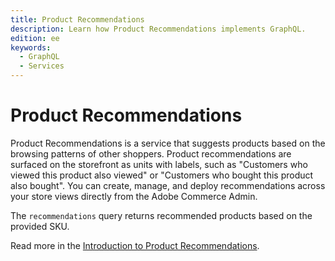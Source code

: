 ```yaml
---
title: Product Recommendations
description: Learn how Product Recommendations implements GraphQL.
edition: ee
keywords:
  - GraphQL
  - Services
---
```


# Product Recommendations

Product Recommendations is a service that suggests products based on the browsing patterns of other shoppers. Product recommendations are surfaced on the storefront as units with labels, such as "Customers who viewed this product also viewed" or "Customers who bought this product also bought". You can create, manage, and deploy recommendations across your store views directly from the Adobe Commerce Admin.

The `recommendations` query returns recommended products based on the provided SKU.

Read more in the [Introduction to Product Recommendations](https://experienceleague.adobe.com/docs/commerce/product-recommendations/overview.html).
